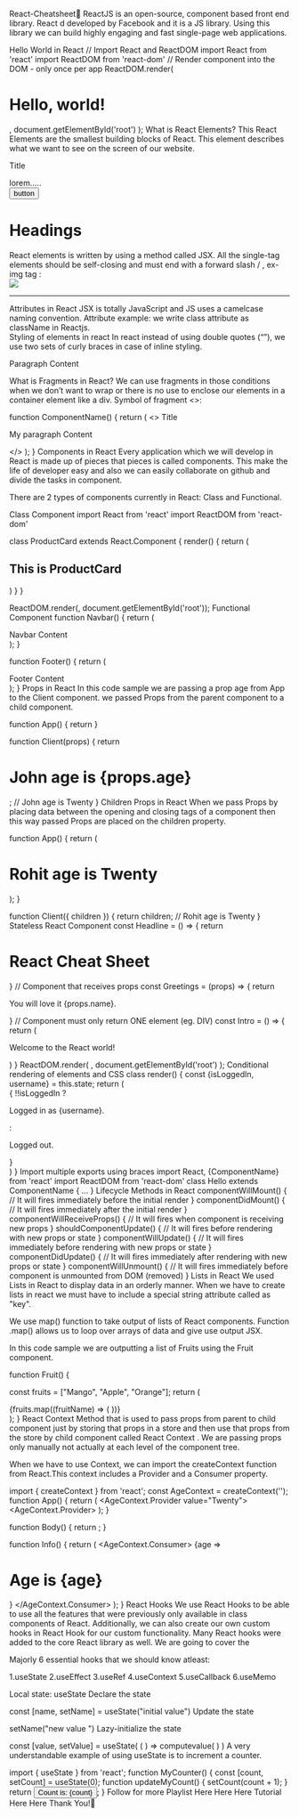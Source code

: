 React-Cheatsheet🚀
ReactJS is an open-source, component based front end library. React d developed by Facebook and it is a JS library. Using this library we can build highly engaging and fast single-page web applications.

Hello World in React
// Import React and ReactDOM
import React from 'react'
import ReactDOM from 'react-dom'
// Render component into the DOM - only once per app
ReactDOM.render(
 <h1>Hello, world!</h1>,
 document.getElementById('root')
);
What is React Elements?
This React Elements are the smallest building blocks of React. This element describes what we want to see on the screen of our website.

<span>Title</span>
<div> lorem.....</div>
<button>button</button>
<h1>Headings</h1>
React elements is written by using a method called JSX. All the single-tag elements should be self-closing and must end with a forward slash / , ex- img tag :

<br />
<img src="pic.jpeg" />
<hr />
Attributes in React
JSX is totally JavaScript and JS uses a camelcase naming convention. Attribute example: we write class attribute as className in Reactjs.

<div className="section"></div>
Styling of elements in react
In react instead of using double quotes (“”), we use two sets of curly braces in case of inline styling.

<p style={{ fontSize: 34, margin: '0 auto auto 10px', textAlign: 'right', color:'red' }}> Paragraph Content</p>
What is Fragments in React?
We can use fragments in those conditions when we don’t want to wrap or there is no use to enclose our elements in a container element like a div. Symbol of fragment <></>:

function ComponentName() {
  return (
    <>
      <span>Title</span>
      </p>My paragraph Content</p>
    </>
  );
} 
Components in React
Every application which we will develop in React is made up of pieces that pieces is called components. This make the life of developer easy and also we can easily collaborate on github and divide the tasks in component.

There are 2 types of components currently in React: Class and Functional.

Class Component
import React from 'react'
import ReactDOM from 'react-dom'

class ProductCard extends React.Component {
  render() {
    return (
      <div>
        <h2>This is ProductCard </h2>
      </div>
    )
  }
}

ReactDOM.render(<ProductCard />, document.getElementById('root'));
Functional Component
function Navbar() {
  return (
     <div> Navbar Content</div>
  );
} 

function Footer() {
  return (
     <div> Footer Content</div>
  );
} 
Props in React
In this code sample we are passing a prop age from App to the Client component. we passed Props from the parent component to a child component.

function App() {
  return <Client age="Twenty" />
}

function Client(props) {
  return <h1>John age is {props.age}</h1>; // John age is Twenty
}
Children Props in React
When we pass Props by placing data between the opening and closing tags of a component then this way passed Props are placed on the children property.

function App() {
  return (
   <Client>
     <h1>Rohit age is Twenty</h1>
   </Client>
  );
}

function Client({ children }) {
  return children; // Rohit age is Twenty
}
Stateless React Component
const Headline = () => {
 return <h1>React Cheat Sheet</h1>
}
// Component that receives props
const Greetings = (props) => {
 return <p>You will love it {props.name}.</p>
}
// Component must only return ONE element (eg. DIV)
const Intro = () => {
 return (
 <div>
 <Headline />
 <p>Welcome to the React world!</p>
 <Greetings name=”Petr” />
 </div>
 )
}
ReactDOM.render(
 <Intro />,
 document.getElementById('root')
);
Conditional rendering of elements and CSS class
render() {
 const {isLoggedIn, username} = this.state;
 return (
 <div className={`login ${isLoggedIn ? 'is-in'
: 'is-out'}`}>
 {
 !!isLoggedIn ?
 <p>Logged in as {username}.</p>
 :
 <p>Logged out.</p>
 }
 </div>
 )
}
Import multiple exports using braces
import React, {ComponentName} from 'react'
import ReactDOM from 'react-dom'
class Hello extends ComponentName {
  ...
}
Lifecycle Methods in React
 componentWillMount() {
 // It will fires immediately before the initial render
 }
 componentDidMount() {
 // It will fires immediately after the initial render
 }
 componentWillReceiveProps() {
 // It will fires when component is receiving new props
 }
 shouldComponentUpdate() {
 // It will fires before rendering with new props or state
 }
 componentWillUpdate() {
 // It will fires immediately before rendering with new props or state
 }
 componentDidUpdate() {
 // It will fires immediately after rendering with new props or state
 }
 componentWillUnmount() {
 // It will fires immediately before component is unmounted from DOM (removed)
 }
Lists in React
We used Lists in React to display data in an orderly manner. When we have to create lists in react we must have to include a special string attribute called as "key".

We use map() function to take output of lists of React components. Function .map() allows us to loop over arrays of data and give use output JSX.

In this code sample we are outputting a list of Fruits using the Fruit component.

function Fruit() {

  const fruits = ["Mango", "Apple", "Orange"];
  return (
    <div>
      {fruits.map((fruitName) => (
        <Fruit key={fruitName} name={fruitName} />
      ))}
    </div>
  );
 }
React Context
Method that is used to pass props from parent to child component just by storing that props in a store and then use that props from the store by child component called React Context . We are passing props only manually not actually at each level of the component tree.

When we have to use Context, we can import the createContext function from React.This context includes a Provider and a Consumer property.

import { createContext } from 'react';
const AgeContext = createContext('');
function App() {
 return (
   <AgeContext.Provider value="Twenty">
     <Body />
   <AgeContext.Provider>
 );
} 

function Body() {
 return <Info />;
} 

function Info() {
 return (
   <AgeContext.Consumer>
     {age => <h1>Age is {age}</h1>}
   </AgeContext.Consumer>
 );
}
React Hooks
We use React Hooks to be able to use all the features that were previously only available in class components of React. Additionally, we can also create our own custom hooks in React Hook for our custom functionality. Many React hooks were added to the core React library as well. We are going to cover the

Majorly 6 essential hooks that we should know atleast:

1.useState 2.useEffect 3.useRef 4.useContext 5.useCallback 6.useMemo

Local state: useState
Declare the state

const [name, setName] = useState("initial value")
Update the state

setName("new value ")
Lazy-initialize the state

const [value, setValue] = useState(
( ) => computevalue( )
)
A very understandable example of using useState is to increment a counter.

import { useState } from 'react';
function MyCounter() {
  const [count, setCount] = useState(0);
  function updateMyCount() {
    setCount(count + 1);
  }
  return <button onClick={updateMyCount}>Count is: {count}</button>;
}
Follow for more
Playlist
Here
Here
Here
Tutorial
Here
Here
Thank You!💙
